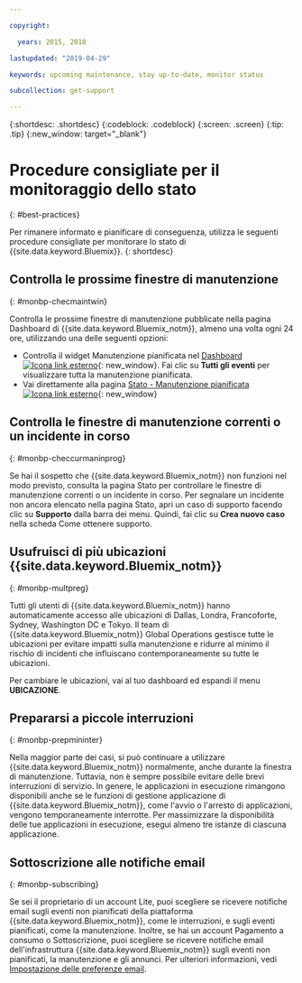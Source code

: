 ```yaml
---

copyright:

  years: 2015, 2018

lastupdated: "2019-04-29"

keywords: upcoming maintenance, stay up-to-date, monitor status

subcollection: get-support

---
```


{:shortdesc: .shortdesc}
{:codeblock: .codeblock}
{:screen: .screen}
{:tip: .tip}
{:new_window: target="_blank"}

# Procedure consigliate per il monitoraggio dello stato
{: #best-practices}

Per rimanere informato e pianificare di conseguenza, utilizza le seguenti procedure consigliate per monitorare lo stato di {{site.data.keyword.Bluemix}}.
{: shortdesc}

## Controlla le prossime finestre di manutenzione
{: #monbp-checmaintwin}

Controlla le prossime finestre di manutenzione pubblicate nella pagina Dashboard di {{site.data.keyword.Bluemix_notm}}, almeno una volta ogni 24 ore, utilizzando una delle seguenti opzioni:
* Controlla il widget Manutenzione pianificata nel [Dashboard ![Icona link esterno](../icons/launch-glyph.svg "Icona link esterno")](https://cloud.ibm.com){: new_window}. Fai clic su **Tutti gli eventi** per visualizzare tutta la manutenzione pianificata.
* Vai direttamente alla pagina [Stato - Manutenzione pianificata ![Icona link esterno](../icons/launch-glyph.svg "Icona link esterno")](https://cloud.ibm.com/status?selected=maintenance){: new_window}

## Controlla le finestre di manutenzione correnti o un incidente in corso
{: #monbp-checcurmaninprog}

Se hai il sospetto che {{site.data.keyword.Bluemix_notm}} non funzioni nel modo previsto, consulta la pagina Stato per controllare le finestre di manutenzione correnti o un incidente in corso. Per segnalare un incidente non ancora elencato nella pagina Stato, apri un caso di supporto facendo clic su **Supporto** dalla barra dei menu. Quindi, fai clic su **Crea nuovo caso** nella scheda Come ottenere supporto.

## Usufruisci di più ubicazioni {{site.data.keyword.Bluemix_notm}}
{: #monbp-multpreg}

Tutti gli utenti di {{site.data.keyword.Bluemix_notm}} hanno automaticamente accesso alle ubicazioni di Dallas, Londra, Francoforte, Sydney, Washington DC e Tokyo. Il team di {{site.data.keyword.Bluemix_notm}} Global Operations gestisce tutte le ubicazioni per evitare impatti sulla manutenzione e ridurre al minimo il rischio di incidenti che influiscano contemporaneamente su tutte le ubicazioni.

Per cambiare le ubicazioni, vai al tuo dashboard ed espandi il menu **UBICAZIONE**.

## Prepararsi a piccole interruzioni
{: #monbp-prepmininter}

Nella maggior parte dei casi, si può continuare a utilizzare {{site.data.keyword.Bluemix_notm}}
normalmente, anche durante la finestra di manutenzione. Tuttavia, non è sempre possibile evitare delle brevi interruzioni di servizio. In genere, le applicazioni in esecuzione rimangono disponibili anche se le funzioni
di gestione applicazione di {{site.data.keyword.Bluemix_notm}},
come l'avvio o l'arresto di applicazioni, vengono temporaneamente interrotte. Per
massimizzare la disponibilità delle tue applicazioni in esecuzione, esegui almeno
tre istanze di ciascuna applicazione.

## Sottoscrizione alle notifiche email
{: #monbp-subscribing}

Se sei il proprietario di un account Lite, puoi scegliere se ricevere notifiche email sugli eventi non pianificati della piattaforma {{site.data.keyword.Bluemix_notm}}, come le interruzioni, e sugli eventi pianificati, come la manutenzione. Inoltre, se hai un account Pagamento a consumo o Sottoscrizione, puoi scegliere se ricevere notifiche email dell'infrastruttura {{site.data.keyword.Bluemix_notm}} sugli eventi non pianificati, la manutenzione e gli annunci. Per ulteriori informazioni, vedi [Impostazione delle preferenze email](/docs/account?topic=account-email-prefs).



